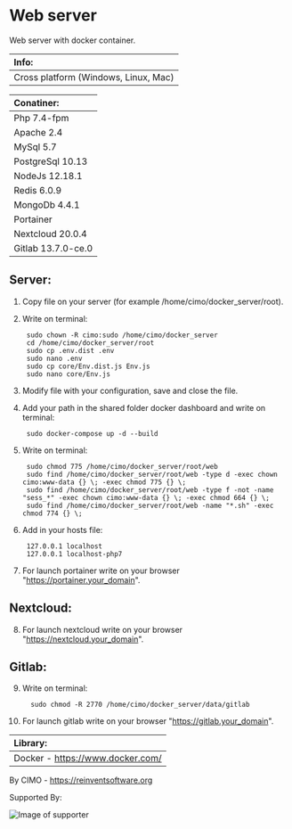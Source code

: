 Web server
==============

Web server with docker container.

| Info: |
|:---|
| Cross platform (Windows, Linux, Mac) |

| Conatiner: |
|:---|
| Php 7.4-fpm |
| Apache 2.4 |
| MySql 5.7 |
| PostgreSql 10.13 |
| NodeJs 12.18.1 |
| Redis 6.0.9 |
| MongoDb 4.4.1 |
| Portainer |
| Nextcloud 20.0.4 |
| Gitlab 13.7.0-ce.0 |

## Server:
1) Copy file on your server (for example /home/cimo/docker_server/root).

2) Write on terminal:

        sudo chown -R cimo:sudo /home/cimo/docker_server
        cd /home/cimo/docker_server/root
        sudo cp .env.dist .env
        sudo nano .env
        sudo cp core/Env.dist.js Env.js
        sudo nano core/Env.js

3) Modify file with your configuration, save and close the file.

4) Add your path in the shared folder docker dashboard and write on terminal:

        sudo docker-compose up -d --build

5) Write on terminal:

        sudo chmod 775 /home/cimo/docker_server/root/web
        sudo find /home/cimo/docker_server/root/web -type d -exec chown cimo:www-data {} \; -exec chmod 775 {} \;
        sudo find /home/cimo/docker_server/root/web -type f -not -name "sess_*" -exec chown cimo:www-data {} \; -exec chmod 664 {} \;
        sudo find /home/cimo/docker_server/root/web -name "*.sh" -exec chmod 774 {} \;

6) Add in your hosts file:

        127.0.0.1 localhost
        127.0.0.1 localhost-php7

7) For launch portainer write on your browser "https://portainer.your_domain".

## Nextcloud:
8) For launch nextcloud write on your browser "https://nextcloud.your_domain".

## Gitlab:

9) Write on terminal:
   
         sudo chmod -R 2770 /home/cimo/docker_server/data/gitlab

10) For launch gitlab write on your browser "https://gitlab.your_domain".

| Library: |
|:---|
| Docker - https://www.docker.com/ |

By CIMO - https://reinventsoftware.org

Supported By:

![Image of supporter](https://avatars0.githubusercontent.com/u/878437?s=200&v=4)
